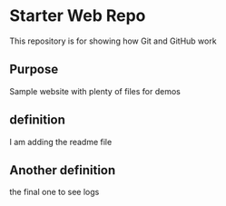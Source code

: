 # Starter Web Repo

This repository is for showing how Git and GitHub work

## Purpose

Sample website with plenty of files for demos

## definition 

I am adding the readme file

## Another definition 

the final one to see logs

